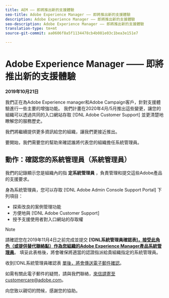 ```yaml
---
title: AEM —— 即將推出新的支援體驗
seo-title: Adobe Experience Manager —— 即將推出新的支援體驗
description: Adobe Experience Manager —— 即將推出新的支援體驗
seo-description: Adobe Experience Manager —— 即將推出新的支援體驗
translation-type: tm+mt
source-git-commit: aa0606f8a5f1134478cb4b081e03c1bea3e151e7

---
```



# Adobe Experience Manager —— 即將推出新的支援體驗

**2019年10月21日**

我們正在為Adobe Experience manager和Adobe Campaign客戶，針對支援體驗進行一些主要的增強功能。 我們計畫在2020年4月/5月推出這些變更，讓您的組織可以透過共同的入口網站存取 [!DNL Adobe Customer Support] 並更清楚地瞭解您的服務歷史。

我們將繼續提供更多資訊給您的組織，讓我們更接近推出。

要開始，我們需要您的幫助來確認誰將代表您的組織擔任系統管理員。

## 動作：確認您的系統管理員（系統管理員）

我們的記錄顯示您是組織內的指 **定系統管理員** ，負責管理和提交這些Adobe產品的支援要求。

身為系統管理員，您可以存取 [!DNL Adobe Admin Console Support Portal] 下列項目：

* 探索改良的案例管理功能
* 方便地與 [!DNL Adobe Customer Support]
* 授予支援使用者對入口網站的存取權

>[!NOTE]
>請確認您在2019年11月4日之前完成並提交 **[!DNL系統管理員確認表][，接受此角色（或提供替代聯絡點）作為您組織的Adobe Experience Manager產品系統管理員](https://adobe.allegiancetech.com/cgi-bin/qwebcorporate.dll?idx=SSSVH6)**。
>填妥此表格後，將會確保將適當的認證指派給貴組織指定的系統管理員。

收到[!DNL系統管理員確認表 [單後，將會傳送電子郵件確認](https://adobe.allegiancetech.com/cgi-bin/qwebcorporate.dll?idx=SSSVH6)。

如需有關此電子郵件的疑問，請與我們聯絡，來信請寄至customercare@adobe.com。

向您致以親切的問候，感謝您的協助。
